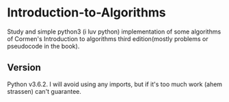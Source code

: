 # Introduction-to-Algorithms
Study and simple python3 (i luv python) implementation of some algorithms of Cormen's Introduction to algorithms third edition(mostly problems or pseudocode in the book).

## Version
Python v3.6.2.
I will avoid using any imports, but if it's too much work (ahem strassen) can't guarantee.
